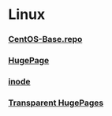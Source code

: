 Linux
===

### [CentOS-Base.repo](./centos-base.repo/README.md)
### [HugePage](./hugepage/README.md)
### [inode](./inode/README.md)
### [Transparent HugePages](./thp/README.md)

<br>
